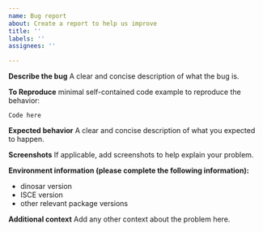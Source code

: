 ```yaml
---
name: Bug report
about: Create a report to help us improve
title: ''
labels: ''
assignees: ''

---
```


**Describe the bug**
A clear and concise description of what the bug is.

**To Reproduce**
minimal self-contained code example to reproduce the behavior:
```
Code here
```

**Expected behavior**
A clear and concise description of what you expected to happen.

**Screenshots**
If applicable, add screenshots to help explain your problem.

**Environment information (please complete the following information):**
 - dinosar version
 - ISCE version
 - other relevant package versions

**Additional context**
Add any other context about the problem here.
